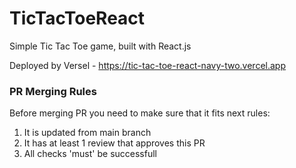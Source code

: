 # TicTacToeReact

Simple Tic Tac Toe game, built with React.js

Deployed by Versel - https://tic-tac-toe-react-navy-two.vercel.app

### PR Merging Rules

Before merging PR you need to make sure that it fits next rules:

1. It is updated from main branch
2. It has at least 1 review that approves this PR
3. All checks 'must' be successfull
